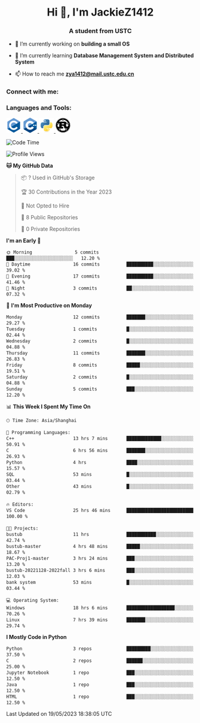 <h1 align="center">Hi 👋, I'm JackieZ1412</h1>
<h3 align="center">A student from USTC</h3>

- 🔭 I’m currently working on **building a small OS**

- 🌱 I’m currently learning **Database Management System and Distributed System**

- 📫 How to reach me **zya1412@mail.ustc.edu.cn**

<h3 align="left">Connect with me:</h3>
<p align="left">
</p>

<h3 align="left">Languages and Tools:</h3>
<p align="left"> <a href="https://www.cprogramming.com/" target="_blank" rel="noreferrer"> <img src="https://raw.githubusercontent.com/devicons/devicon/master/icons/c/c-original.svg" alt="c" width="40" height="40"/> </a> <a href="https://www.w3schools.com/cpp/" target="_blank" rel="noreferrer"> <img src="https://raw.githubusercontent.com/devicons/devicon/master/icons/cplusplus/cplusplus-original.svg" alt="cplusplus" width="40" height="40"/> </a> <a href="https://www.python.org" target="_blank" rel="noreferrer"> <img src="https://raw.githubusercontent.com/devicons/devicon/master/icons/python/python-original.svg" alt="python" width="40" height="40"/> </a> <a href="https://www.rust-lang.org" target="_blank" rel="noreferrer"> <img src="https://raw.githubusercontent.com/devicons/devicon/master/icons/rust/rust-plain.svg" alt="rust" width="40" height="40"/> </a> </p>



<!--START_SECTION:waka-->
![Code Time](http://img.shields.io/badge/Code%20Time-382%20hrs%2018%20mins-blue)

![Profile Views](http://img.shields.io/badge/Profile%20Views-0-blue)

**🐱 My GitHub Data** 

> 📦 ? Used in GitHub's Storage 
 > 
> 🏆 30 Contributions in the Year 2023
 > 
> 🚫 Not Opted to Hire
 > 
> 📜 8 Public Repositories 
 > 
> 🔑 0 Private Repositories 
 > 
**I'm an Early 🐤** 

```text
🌞 Morning                5 commits           ███░░░░░░░░░░░░░░░░░░░░░░   12.20 % 
🌆 Daytime                16 commits          ██████████░░░░░░░░░░░░░░░   39.02 % 
🌃 Evening                17 commits          ██████████░░░░░░░░░░░░░░░   41.46 % 
🌙 Night                  3 commits           ██░░░░░░░░░░░░░░░░░░░░░░░   07.32 % 
```
📅 **I'm Most Productive on Monday** 

```text
Monday                   12 commits          ███████░░░░░░░░░░░░░░░░░░   29.27 % 
Tuesday                  1 commits           █░░░░░░░░░░░░░░░░░░░░░░░░   02.44 % 
Wednesday                2 commits           █░░░░░░░░░░░░░░░░░░░░░░░░   04.88 % 
Thursday                 11 commits          ███████░░░░░░░░░░░░░░░░░░   26.83 % 
Friday                   8 commits           █████░░░░░░░░░░░░░░░░░░░░   19.51 % 
Saturday                 2 commits           █░░░░░░░░░░░░░░░░░░░░░░░░   04.88 % 
Sunday                   5 commits           ███░░░░░░░░░░░░░░░░░░░░░░   12.20 % 
```


📊 **This Week I Spent My Time On** 

```text
🕑︎ Time Zone: Asia/Shanghai

💬 Programming Languages: 
C++                      13 hrs 7 mins       █████████████░░░░░░░░░░░░   50.91 % 
C                        6 hrs 56 mins       ███████░░░░░░░░░░░░░░░░░░   26.93 % 
Python                   4 hrs               ████░░░░░░░░░░░░░░░░░░░░░   15.57 % 
SQL                      53 mins             █░░░░░░░░░░░░░░░░░░░░░░░░   03.44 % 
Other                    43 mins             █░░░░░░░░░░░░░░░░░░░░░░░░   02.79 % 

🔥 Editors: 
VS Code                  25 hrs 46 mins      █████████████████████████   100.00 % 

🐱‍💻 Projects: 
bustub                   11 hrs              ███████████░░░░░░░░░░░░░░   42.74 % 
bustub-master            4 hrs 48 mins       █████░░░░░░░░░░░░░░░░░░░░   18.67 % 
PAC-Proj1-master         3 hrs 24 mins       ███░░░░░░░░░░░░░░░░░░░░░░   13.20 % 
bustub-20221128-2022fall 3 hrs 6 mins        ███░░░░░░░░░░░░░░░░░░░░░░   12.03 % 
bank system              53 mins             █░░░░░░░░░░░░░░░░░░░░░░░░   03.44 % 

💻 Operating System: 
Windows                  18 hrs 6 mins       ██████████████████░░░░░░░   70.26 % 
Linux                    7 hrs 39 mins       ███████░░░░░░░░░░░░░░░░░░   29.74 % 
```

**I Mostly Code in Python** 

```text
Python                   3 repos             █████████░░░░░░░░░░░░░░░░   37.50 % 
C                        2 repos             ██████░░░░░░░░░░░░░░░░░░░   25.00 % 
Jupyter Notebook         1 repo              ███░░░░░░░░░░░░░░░░░░░░░░   12.50 % 
Java                     1 repo              ███░░░░░░░░░░░░░░░░░░░░░░   12.50 % 
HTML                     1 repo              ███░░░░░░░░░░░░░░░░░░░░░░   12.50 % 
```




 Last Updated on 19/05/2023 18:38:05 UTC
<!--END_SECTION:waka-->
